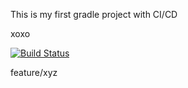 This is my first gradle project with CI/CD



xoxo

[![Build Status](https://travis-ci.org/MErenB/dinasour.svg?branch=main)](https://travis-ci.org/MErenB/dinasour)

feature/xyz